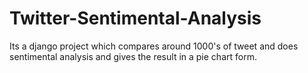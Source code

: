 # Twitter-Sentimental-Analysis
Its a django project which compares around 1000's of tweet and does sentimental analysis and gives the result in a pie chart form.
